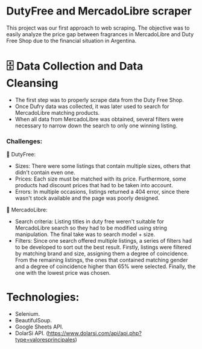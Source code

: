 # DutyFree and MercadoLibre scraper
This project was our first approach to web scraping. The objective was to easily analyze the price gap between fragrances in MercadoLibre and Duty Free Shop due to the financial situation in Argentina. 

# :file_cabinet: Data Collection and Data Cleansing
* The first step was to properly scrape data from the Duty Free Shop.
* Once Dufry data was collected, it was later used to search for MercadoLibre matching products.
* When all data from MercadoLibre was obtained, several filters were necessary to narrow down the search to only one winning listing. 

### Challenges:

:apple: DutyFree:
* Sizes: There were some listings that contain multiple sizes, others that didn't contain even one.
* Prices: Each size must be matched with its price. Furthermore, some products had discount prices that had to be taken into account. 
* Errors: In multiple occasions, listings returned a 404 error, since there wasn't stock available and the page was poorly designed. 

:handshake: MercadoLibre:
* Search criteria: Listing titles in duty free weren't suitable for MercadoLibre search so they had to be modified using string manipulation. The final take was to search model + size. 
* Filters: Since one search offered multiple listings, a series of filters had to be developed to sort out the best result. Firstly, listings were filtered by matching brand and size, assigning them a degree of coincidence. From the remaining listings, the ones that contained matching gender and a degree of coincidence higher than 65% were selected. Finally, the one with the lowest price was chosen. 

# Technologies:
* Selenium.
* BeautifulSoup.
* Google Sheets API.
* DolarSi API. (https://www.dolarsi.com/api/api.php?type=valoresprincipales)
